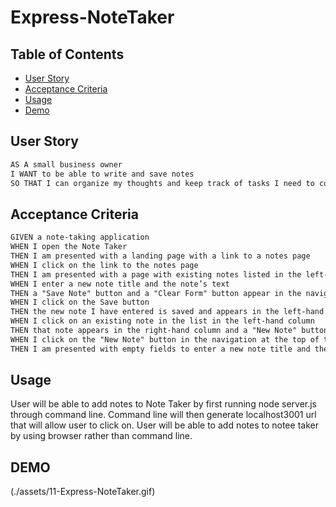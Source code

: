 # Express-NoteTaker

## Table of Contents
* [User Story](#user-story)
* [Acceptance Criteria](#acceptance-criteria)
* [Usage](#usage)
* [Demo](#demo)


## User Story

```md
AS A small business owner
I WANT to be able to write and save notes
SO THAT I can organize my thoughts and keep track of tasks I need to complete
```

## Acceptance Criteria

```md
GIVEN a note-taking application
WHEN I open the Note Taker
THEN I am presented with a landing page with a link to a notes page
WHEN I click on the link to the notes page
THEN I am presented with a page with existing notes listed in the left-hand column, plus empty fields to enter a new note title and the note’s text in the right-hand column
WHEN I enter a new note title and the note’s text
THEN a "Save Note" button and a "Clear Form" button appear in the navigation at the top of the page
WHEN I click on the Save button
THEN the new note I have entered is saved and appears in the left-hand column with the other existing notes and the buttons in the navigation disappear
WHEN I click on an existing note in the list in the left-hand column
THEN that note appears in the right-hand column and a "New Note" button appears in the navigation
WHEN I click on the "New Note" button in the navigation at the top of the page
THEN I am presented with empty fields to enter a new note title and the note’s text in the right-hand column and the button disappears
```

## Usage

User will be able to add notes to Note Taker by first running node server.js through command line. Command line will then generate localhost3001 url that will allow user to click on. User will be able to add notes to notee taker by using browser rather than command line. 

## DEMO
(./assets/11-Express-NoteTaker.gif)

